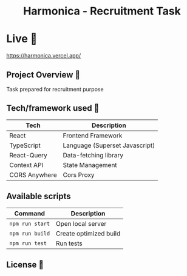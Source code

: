 
<h1 align="center">Harmonica - Recruitment Task</h1>

# Live 📍
https://harmonica.vercel.app/
## Project Overview 🎉
<p>Task prepared for recruitment purpose</p>

## Tech/framework used 🔧

| Tech          | Description                    |
|---------------|--------------------------------|
| React         | Frontend Framework             |
| TypeScript    | Language (Superset Javascript) |
| React-Query   | Data-fetching library          |
| Context API   | State Management               |
| CORS Anywhere | Cors Proxy                     |


## Available scripts

| Command         | Description            |     
|-----------------|------------------------|
| `npm run start` | Open local server      |     
| `npm run build` | Create optimized build |     
| `npm run test`  | Run tests              |     



## License 🔱
